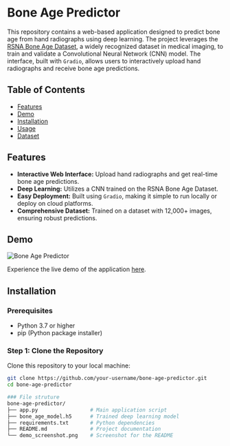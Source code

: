 # Bone Age Predictor

This repository contains a web-based application designed to predict bone age from hand radiographs using deep learning. The project leverages the [RSNA Bone Age Dataset](https://www.kaggle.com/datasets/kmader/rsna-bone-age), a widely recognized dataset in medical imaging, to train and validate a Convolutional Neural Network (CNN) model. The interface, built with `Gradio`, allows users to interactively upload hand radiographs and receive bone age predictions.

## Table of Contents

- [Features](#features)
- [Demo](#demo)
- [Installation](#installation)
- [Usage](#usage)
- [Dataset](#dataset)


## Features

- **Interactive Web Interface:** Upload hand radiographs and get real-time bone age predictions.
- **Deep Learning:** Utilizes a CNN trained on the RSNA Bone Age Dataset.
- **Easy Deployment:** Built using `Gradio`, making it simple to run locally or deploy on cloud platforms.
- **Comprehensive Dataset:** Trained on a dataset with 12,000+ images, ensuring robust predictions.

## Demo

![Bone Age Predictor](demo_screenshot.png)

Experience the live demo of the application [here](http://localhost:8501/).

## Installation

### Prerequisites

- Python 3.7 or higher
- pip (Python package installer)

### Step 1: Clone the Repository

Clone this repository to your local machine:

```bash
git clone https://github.com/your-username/bone-age-predictor.git
cd bone-age-predictor

### File struture
bone-age-predictor/
├── app.py                 # Main application script
├── bone_age_model.h5      # Trained deep learning model
├── requirements.txt       # Python dependencies
├── README.md              # Project documentation
└── demo_screenshot.png    # Screenshot for the README
